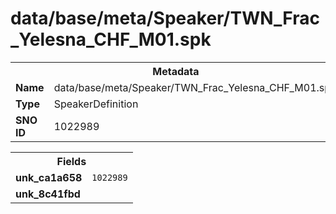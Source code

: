 <h1>data/base/meta/Speaker/TWN_Frac_Yelesna_CHF_M01.spk</h1><table><tr><th colspan="100%">Metadata</th></tr><tr><td><b>Name</b></td><td>data/base/meta/Speaker/TWN_Frac_Yelesna_CHF_M01.spk</td></tr><tr><td><b>Type</b></td><td>SpeakerDefinition</td></tr><tr><td><b>SNO ID</b></td><td>1022989</td></tr></table>

<table><tr><th colspan="100%">Fields</th></tr><tr><td><b>unk_ca1a658</b></td><td><code>1022989</code></td></tr><tr><td><b>unk_8c41fbd</b></td><td></td></tr></table>


